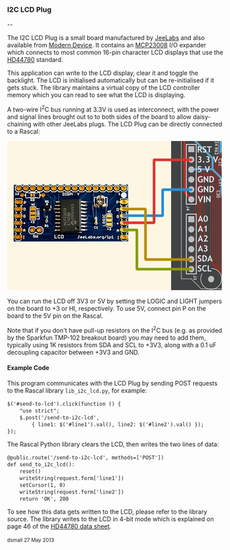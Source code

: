 ### I2C LCD Plug  ###

--

The I2C LCD Plug is a small board manufactured by [JeeLabs][jl] and also available from [Modern Device][md]. 
It contains an [MCP23008][mcp23008] I/O expander which connects to most common 16-pin character LCD displays
that use the [HD44780][hd44780] standard.

This application can write to the LCD display, clear it and toggle the backlight. The LCD is initialised automatically but
can be re-initialised if it gets stuck. The library maintains a virtual copy of the LCD controller memory which you
can read to see what the LCD is displaying.

A two-wire I<sup>2</sup>C bus running at 3.3V is used as interconnect, with the power and signal
lines brought out to to both sides of the board to allow daisy-chaining with other JeeLabs plugs.
The LCD Plug can be directly connected to a Rascal:

![Diagram](/static/images/docs/LCDPlug-Rascal.png)

You can run the LCD off 3V3 or 5V by setting the LOGIC and LIGHT jumpers 
on the board to +3 or HI, respectively.
To use 5V, connect pin P on the board to the 5V pin on the Rascal. 

Note that if you don't have pull-up resistors on the I<sup>2</sup>C bus
(e.g. as provided by the Sparkfun TMP-102 breakout board) you may need to add them, typically
using 1K resistors from SDA and SCL to +3V3, along with a 0.1 uF decoupling capacitor between +3V3 and GND.

#### Example Code ####

This program communicates with the LCD Plug by sending POST requests to the Rascal library `lib_i2c_lcd.py`,
for example:

    $('#send-to-lcd').click(function () {
        "use strict";
        $.post('/send-to-i2c-lcd',
            { line1: $('#line1').val(), line2: $('#line2').val() });
    });

The Rascal Python library clears the LCD, then writes the two lines of data:

    @public.route('/send-to-i2c-lcd', methods=['POST'])
    def send_to_i2c_lcd():
        reset()
        writeString(request.form['line1'])
        setCursor(1, 0)
        writeString(request.form['line2'])
        return 'OK', 200

To see how this data gets written to the LCD, please refer to the library source. The library writes
to the LCD in 4-bit mode which is explained on page 46 of the [HD44780 data sheet][hitachi].

<small>dsmall 27 May 2013</small>

[jl]: http://jeelabs.com/products/lcd-plug
[md]: http://shop.moderndevice.com/products/jeelabs-lcdplug
[mcp23008]: http://ww1.microchip.com/downloads/en/DeviceDoc/21919e.pdf
[hd44780]: http://en.wikipedia.org/wiki/Hitachi_HD44780_LCD_controller
[hitachi]: http://lcd-linux.sourceforge.net/pdfdocs/hd44780.pdf

<script type="text/javascript">
    $(document).ready(function () {
        $('#doc-content a')
            .attr('target', '_blank');
    });
</script>
